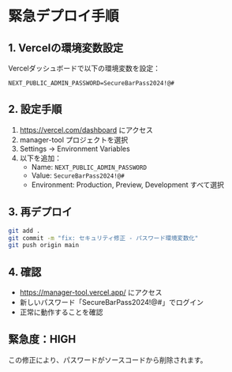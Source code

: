 # 緊急デプロイ手順

## 1. Vercelの環境変数設定

Vercelダッシュボードで以下の環境変数を設定：

```
NEXT_PUBLIC_ADMIN_PASSWORD=SecureBarPass2024!@#
```

## 2. 設定手順

1. https://vercel.com/dashboard にアクセス
2. manager-tool プロジェクトを選択
3. Settings → Environment Variables
4. 以下を追加：
   - Name: `NEXT_PUBLIC_ADMIN_PASSWORD`
   - Value: `SecureBarPass2024!@#`
   - Environment: Production, Preview, Development すべて選択

## 3. 再デプロイ

```bash
git add .
git commit -m "fix: セキュリティ修正 - パスワード環境変数化"
git push origin main
```

## 4. 確認

- https://manager-tool.vercel.app/ にアクセス
- 新しいパスワード「SecureBarPass2024!@#」でログイン
- 正常に動作することを確認

## 緊急度：HIGH
この修正により、パスワードがソースコードから削除されます。